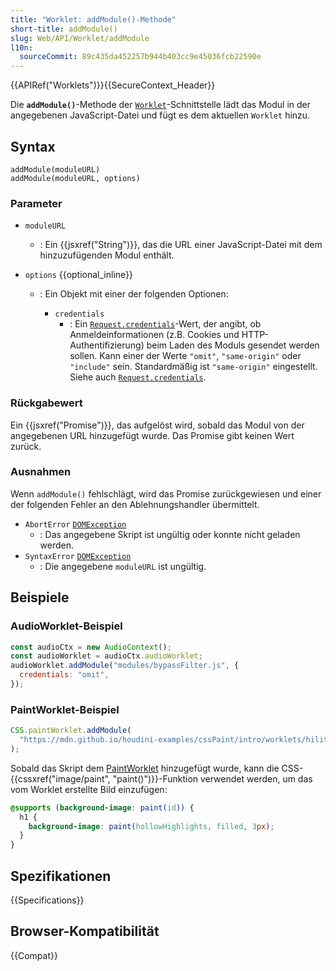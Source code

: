 ```yaml
---
title: "Worklet: addModule()-Methode"
short-title: addModule()
slug: Web/API/Worklet/addModule
l10n:
  sourceCommit: 89c435da452257b944b403cc9e45036fcb22590e
---
```


{{APIRef("Worklets")}}{{SecureContext_Header}}

Die **`addModule()`**-Methode der [`Worklet`](/de/docs/Web/API/Worklet)-Schnittstelle lädt das Modul in der angegebenen JavaScript-Datei und fügt es dem aktuellen `Worklet` hinzu.

## Syntax

```js-nolint
addModule(moduleURL)
addModule(moduleURL, options)
```

### Parameter

- `moduleURL`
  - : Ein {{jsxref("String")}}, das die URL einer JavaScript-Datei mit dem hinzuzufügenden Modul enthält.
- `options` {{optional_inline}}

  - : Ein Objekt mit einer der folgenden Optionen:

    - `credentials`
      - : Ein [`Request.credentials`](/de/docs/Web/API/Request/credentials)-Wert, der angibt, ob Anmeldeinformationen (z.B. Cookies und HTTP-Authentifizierung) beim Laden des Moduls gesendet werden sollen. Kann einer der Werte `"omit"`, `"same-origin"` oder `"include"` sein. Standardmäßig ist `"same-origin"` eingestellt. Siehe auch [`Request.credentials`](/de/docs/Web/API/Request/credentials).

### Rückgabewert

Ein {{jsxref("Promise")}}, das aufgelöst wird, sobald das Modul von der angegebenen URL hinzugefügt wurde. Das Promise gibt keinen Wert zurück.

### Ausnahmen

Wenn `addModule()` fehlschlägt, wird das Promise zurückgewiesen und einer der folgenden Fehler an den Ablehnungshandler übermittelt.

- `AbortError` [`DOMException`](/de/docs/Web/API/DOMException)
  - : Das angegebene Skript ist ungültig oder konnte nicht geladen werden.
- `SyntaxError` [`DOMException`](/de/docs/Web/API/DOMException)
  - : Die angegebene `moduleURL` ist ungültig.

## Beispiele

### AudioWorklet-Beispiel

```js
const audioCtx = new AudioContext();
const audioWorklet = audioCtx.audioWorklet;
audioWorklet.addModule("modules/bypassFilter.js", {
  credentials: "omit",
});
```

### PaintWorklet-Beispiel

```js
CSS.paintWorklet.addModule(
  "https://mdn.github.io/houdini-examples/cssPaint/intro/worklets/hilite.js",
);
```

Sobald das Skript dem [PaintWorklet](/de/docs/Web/API/CSS/paintWorklet_static) hinzugefügt wurde, kann die CSS-{{cssxref("image/paint", "paint()")}}-Funktion verwendet werden, um das vom Worklet erstellte Bild einzufügen:

```css
@supports (background-image: paint(id)) {
  h1 {
    background-image: paint(hollowHighlights, filled, 3px);
  }
}
```

## Spezifikationen

{{Specifications}}

## Browser-Kompatibilität

{{Compat}}
